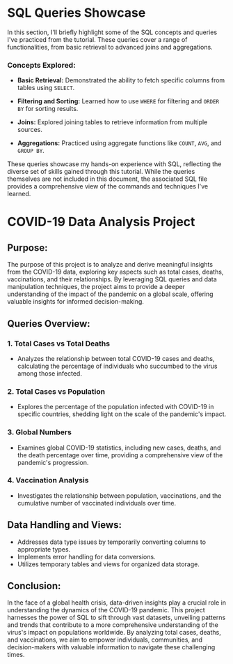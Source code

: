 # SQL Queries Showcase

In this section, I'll briefly highlight some of the SQL concepts and queries I've practiced from the tutorial. These queries cover a range of functionalities, from basic retrieval to advanced joins and aggregations.

### Concepts Explored:

- **Basic Retrieval:** Demonstrated the ability to fetch specific columns from tables using `SELECT`.

- **Filtering and Sorting:** Learned how to use `WHERE` for filtering and `ORDER BY` for sorting results.

- **Joins:** Explored joining tables to retrieve information from multiple sources.

- **Aggregations:** Practiced using aggregate functions like `COUNT`, `AVG`, and `GROUP BY`.

These queries showcase my hands-on experience with SQL, reflecting the diverse set of skills gained through this tutorial. While the queries themselves are not included in this document, the associated SQL file provides a comprehensive view of the commands and techniques I've learned.

# COVID-19 Data Analysis Project

## Purpose:
The purpose of this project is to analyze and derive meaningful insights from the COVID-19 data, exploring key aspects such as total cases, deaths, vaccinations, and their relationships. By leveraging SQL queries and data manipulation techniques, the project aims to provide a deeper understanding of the impact of the pandemic on a global scale, offering valuable insights for informed decision-making.

## Queries Overview:

### 1. Total Cases vs Total Deaths
   - Analyzes the relationship between total COVID-19 cases and deaths, calculating the percentage of individuals who succumbed to the virus among those infected.

### 2. Total Cases vs Population
   - Explores the percentage of the population infected with COVID-19 in specific countries, shedding light on the scale of the pandemic's impact.

### 3. Global Numbers
   - Examines global COVID-19 statistics, including new cases, deaths, and the death percentage over time, providing a comprehensive view of the pandemic's progression.

### 4. Vaccination Analysis
   - Investigates the relationship between population, vaccinations, and the cumulative number of vaccinated individuals over time.

## Data Handling and Views:

- Addresses data type issues by temporarily converting columns to appropriate types.
- Implements error handling for data conversions.
- Utilizes temporary tables and views for organized data storage.

## Conclusion:
In the face of a global health crisis, data-driven insights play a crucial role in understanding the dynamics of the COVID-19 pandemic. This project harnesses the power of SQL to sift through vast datasets, unveiling patterns and trends that contribute to a more comprehensive understanding of the virus's impact on populations worldwide. By analyzing total cases, deaths, and vaccinations, we aim to empower individuals, communities, and decision-makers with valuable information to navigate these challenging times.
